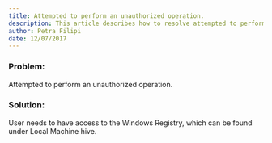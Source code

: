 ```yaml
---
title: Attempted to perform an unauthorized operation.
description: This article describes how to resolve attempted to perform an authorized operation error.
author: Petra Filipi
date: 12/07/2017
---
```


### Problem:
Attempted to perform an unauthorized operation.
### Solution:
User needs to have access to the Windows Registry, which can be found under Local Machine hive.